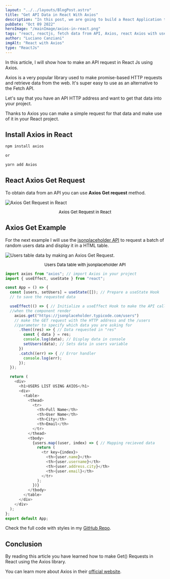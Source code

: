 ```yaml
---
layout: "../../layouts/BlogPost.astro"
title: "Get API Data in React With Axios"
description: "In this post, we are going to build a React Application that fetches data from an API. We'll learn how to use Axios to make the request and display it on the page."
pubDate: "Oct 09 2022"
heroImage: "/mainImage/axios-in-react.png"
tags: "react, reactjs, fetch data from API, Axios, react Axios with useeffect, dev, developer, web developer"
author: "Luciano Canziani"
imgAlt: "React with Axios"
type: "ReactJs"
---
```


In this article, I will show how to make an API request in React Js using Axios.

Axios is a very popular library used to make promise-based HTTP requests and retrieve data from the web. It's super easy to use as an alternative to the Fetch API.

Let's say that you have an API HTTP address and want to get that data into your project.

Thanks to Axios you can make a simple request for that data and make use of it in your React project.

## Install Axios in React

```js
npm install axios

or

yarn add Axios
```

## React Axios Get Request

To obtain data from an API you can use <strong>Axios Get request</strong> method.

<img src="/imgExamples/axios-get-request.png" alt="Axios Get Request in React" class="img-center" />
<p style="text-align: center;font-size: 13px;color: black;">Axios Get Request in React</p>


## Axios Get Example

For the next example I will use the <a href="https://jsonplaceholder.typicode.com/">jsonplaceholder API</a> to request a batch of random users data and display it in a HTML table.


<img src="/imgExamples/users-table-data.png" alt="Users table data by making an Axios Get Request." class="img-center" />
<p style="text-align: center;font-size: 13px;color: black;">Users Data table with jsonplaceholder API</p>


```js
import axios from "axios"; // import Axios in your project
import { useEffect, useState } from "react";

const App = () => {
  const [users, setUsers] = useState([]); // Prepare a useState Hook 
  // to save the requested data

  useEffect(() => { // Initialize a useEffect Hook to make the API call 
  //when the component render
    axios.get("https://jsonplaceholder.typicode.com/users") 
    // make the GET request with the HTTP address and the /users 
    //parameter to specify which data you are asking for
      .then((res) => { // Data requested in "res"
        const { data } = res;
        console.log(data); // Display data in console
        setUsers(data); // Sets data in users variable
      })
      .catch((err) => { // Error handler
        console.log(err);
      });
  });

  return (
    <div>
      <h1>USERS LIST USING AXIOS</h1>
      <div>
        <table>
          <thead>
            <tr>
              <th>Full Name</th>
              <th>User Name</th>
              <th>City</th>
              <th>Email</th>
            </tr>
          </thead>
          <tbody>
            {users.map((user, index) => { // Mapping recieved data
              return (
                <tr key={index}>
                  <th>{user.name}</th>
                  <th>{user.username}</th>
                  <th>{user.address.city}</th>
                  <th>{user.email}</th>
                </tr>
              );
            })}
          </tbody>
        </table>
      </div>
    </div>
  );
};
export default App;
```

Check the full code with styles in my <a href="https://github.com/LucianoCanziani/api-call-with-axios-react">GitHub Repo</a>.

## Conclusion

By reading this article you have learned how to make Get() Requests in React using the Axios library.

You can learn more about Axios in their <a href="https://axios-http.com/">official website</a>.